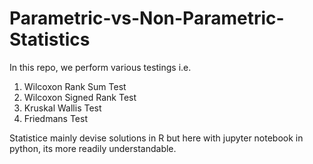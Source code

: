 # Parametric-vs-Non-Parametric-Statistics

In this repo, we perform various testings i.e. 

1) Wilcoxon Rank Sum Test
2) Wilcoxon Signed Rank Test
3) Kruskal Wallis Test
4) Friedmans Test

Statistice mainly devise solutions in R but here with jupyter notebook in python, its more readily understandable.
